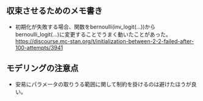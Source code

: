 ## 収束させるためのメモ書き

+ 初期化が失敗する場合、関数をbernoulli(inv_logit(...))からbernoulli_logit(...)に変更することでうまく動いたことがあった。  
https://discourse.mc-stan.org/t/initialization-between-2-2-failed-after-100-attempts/3941

## モデリングの注意点

+ 安易にパラメータの取りうる範囲に関して制約を掛けるのは避けたほうが良い。
